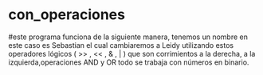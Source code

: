 # con_operaciones

#este programa funciona de la siguiente manera, tenemos un nombre en este caso es Sebastian el cual cambiaremos a Leidy 
utilizando estos operadores lógicos ( >> , << , & , | )  que son corrimientos a la derecha, a la izquierda,operaciones 
AND y OR todo se trabaja con  números en binario.
